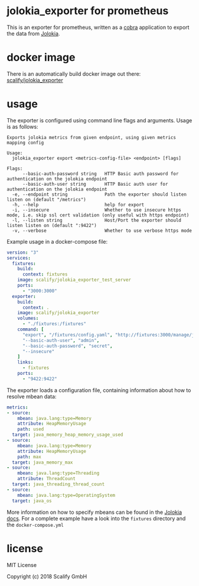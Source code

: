 # jolokia_exporter for prometheus

This is an exporter for prometheus, written as a [cobra](https://github.com/spf13/cobra) application to export the data from [Jolokia](jolokia.org/reference/html/protocol.html).

# docker image

There is an automatically build docker image out there: [scalify/jolokia_exporter](https://hub.docker.com/r/scalify/jolokia_exporter/)

# usage

The exporter is configured using command line flags and arguments. Usage is as follows:

```
Exports jolokia metrics from given endpoint, using given metrics mapping config

Usage:
  jolokia_exporter export <metrics-config-file> <endpoint> [flags]

Flags:
      --basic-auth-password string   HTTP Basic auth password for authentication on the jolokia endpoint
      --basic-auth-user string       HTTP Basic auth user for authentication on the jolokia endpoint
  -e, --endpoint string              Path the exporter should listen listen on (default "/metrics")
  -h, --help                         help for export
  -i, --insecure                     Whether to use insecure https mode, i.e. skip ssl cert validation (only useful with https endpoint)
  -l, --listen string                Host/Port the exporter should listen listen on (default ":9422")
  -v, --verbose                      Whether to use verbose https mode
```

Example usage in a docker-compose file:

```yaml
version: "3"
services:
  fixtures:
    build:
      context: fixtures
    image: scalify/jolokia_exporter_test_server
    ports:
      - "3000:3000"
  exporter:
    build:
      context: .
    image: scalify/jolokia_exporter
    volumes:
      - "./fixtures:/fixtures"
    command: [
      "export", "/fixtures/config.yaml", "http://fixtures:3000/manage/jolokia",
      "--basic-auth-user", "admin",
      "--basic-auth-password", "secret",
      "--insecure"
    ]
    links:
      - fixtures
    ports:
      - "9422:9422"
```

The exporter loads a configuration file, containing information about how to resolve mbean data:

```yaml
metrics:
- source:
    mbean: java.lang:type=Memory
    attribute: HeapMemoryUsage
    path: used
  target: java_memory_heap_memory_usage_used
- source:
    mbean: java.lang:type=Memory
    attribute: HeapMemoryUsage
    path: max
  target: java_memory_max
- source:
    mbean: java.lang:type=Threading
    attribute: ThreadCount
  target: java_threading_thread_count
- source:
    mbean: java.lang:type=OperatingSystem
  target: java_os
```

More information on how to specify mbeans can be found in the [Jolokia docs](https://jolokia.org/reference/html/protocol.html#post-request). For a complete example have a look into the `fixtures` directory and the `docker-compose.yml`

# license

MIT License

Copyright (c) 2018 Scalify GmbH
